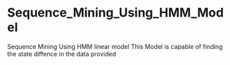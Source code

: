 # Sequence_Mining_Using_HMM_Model
Sequence Mining Using HMM linear model
This Model is capable of finding the state diffence in the data provided
